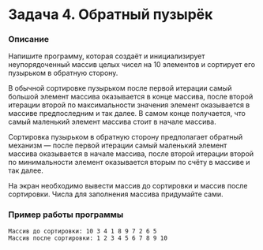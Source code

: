 # Задача 4. Обратный пузырёк

### Описание
Напишите программу, которая создаёт и инициализирует неупорядоченный массив целых чисел на 10 элементов и сортирует его пузырьком в обратную сторону.

В обычной сортировке пузырьком после первой итерации самый большой элемент массива оказывается в конце массива, после второй итерации второй по максимальности значения элемент оказывается в массиве предпоследним и так далее. В самом конце получается, что самый маленький элемент массива стоит в начале массива.

Сортировка пузырьком в обратную сторону предполагает обратный механизм — после первой итерации самый маленький элемент массива оказывается в начале массива, после второй итерации второй по минимальности элемент оказывается вторым по счёту в массиве и так далее.

На экран необходимо вывести массив до сортировки и массив после сортировки. Числа для заполнения массива придумайте сами.

### Пример работы программы
```
Массив до сортировки: 10 3 4 1 8 9 7 2 6 5
Массив после сортировки: 1 2 3 4 5 6 7 8 9 10
```
